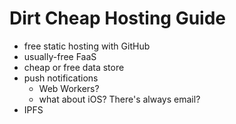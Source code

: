 # Dirt Cheap Hosting Guide

* free static hosting with GitHub
* usually-free FaaS
* cheap or free data store
* push notifications
    * Web Workers?
    * what about iOS? There's always email?
* IPFS